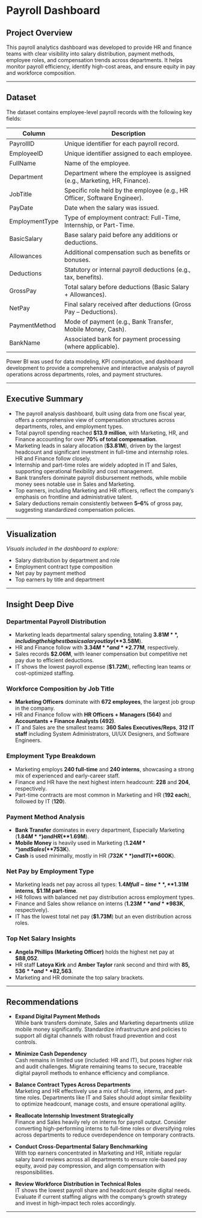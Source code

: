 # Payroll Dashboard

## Project Overview
This payroll analytics dashboard was developed to provide HR and finance teams with clear visibility into salary distribution, payment methods, employee roles, and compensation trends across departments. It helps monitor payroll efficiency, identify high-cost areas, and ensure equity in pay and workforce composition.

---

## Dataset

The dataset contains employee-level payroll records with the following key fields:

| Column         | Description                                                                 |
|----------------|-----------------------------------------------------------------------------|
| PayrollID      | Unique identifier for each payroll record.                                  |
| EmployeeID     | Unique identifier assigned to each employee.                                |
| FullName       | Name of the employee.                                                        |
| Department     | Department where the employee is assigned (e.g., Marketing, HR, Finance).   |
| JobTitle       | Specific role held by the employee (e.g., HR Officer, Software Engineer).   |
| PayDate        | Date when the salary was issued.                                             |
| EmploymentType | Type of employment contract: Full-Time, Internship, or Part-Time.           |
| BasicSalary    | Base salary paid before any additions or deductions.                        |
| Allowances     | Additional compensation such as benefits or bonuses.                        |
| Deductions     | Statutory or internal payroll deductions (e.g., tax, benefits).             |
| GrossPay       | Total salary before deductions (Basic Salary + Allowances).                 |
| NetPay         | Final salary received after deductions (Gross Pay – Deductions).            |
| PaymentMethod  | Mode of payment (e.g., Bank Transfer, Mobile Money, Cash).                  |
| BankName       | Associated bank for payment processing (where applicable).                  |

Power BI was used for data modeling, KPI computation, and dashboard development to provide a comprehensive and interactive analysis of payroll operations across departments, roles, and payment structures.

---

## Executive Summary

- The payroll analysis dashboard, built using data from one fiscal year, offers a comprehensive view of compensation structures across departments, roles, and employment types.
- Total payroll spending reached **$13.9 million**, with Marketing, HR, and Finance accounting for over **70% of total compensation**.
- Marketing leads in salary allocation (**$3.81M**), driven by the largest headcount and significant investment in full-time and internship roles. HR and Finance follow closely.
- Internship and part-time roles are widely adopted in IT and Sales, supporting operational flexibility and cost management.
- Bank transfers dominate payroll disbursement methods, while mobile money sees notable use in Sales and Marketing.
- Top earners, including Marketing and HR officers, reflect the company’s emphasis on frontline and administrative talent.
- Salary deductions remain consistently between **5–6%** of gross pay, suggesting standardized compensation policies.

---

## Visualization

_Visuals included in the dashboard to explore:_
- Salary distribution by department and role
- Employment contract type composition
- Net pay by payment method
- Top earners by title and department

---

## Insight Deep Dive

### Departmental Payroll Distribution
- Marketing leads departmental salary spending, totaling **$3.81M**, including the highest basic salary outlay (**$3.58M**).
- HR and Finance follow with **$3.34M** and **$2.77M**, respectively.
- Sales records **$2.06M**, with leaner compensation but competitive net pay due to efficient deductions.
- IT shows the lowest payroll expense (**$1.72M**), reflecting lean teams or cost-optimized staffing.

### Workforce Composition by Job Title
- **Marketing Officers** dominate with **672 employees**, the largest job group in the company.
- HR and Finance follow with **HR Officers + Managers (564)** and **Accountants + Finance Analysts (492)**.
- IT and Sales are the smallest teams: **360 Sales Executives/Reps**, **312 IT staff** including System Administrators, UI/UX Designers, and Software Engineers.

### Employment Type Breakdown
- Marketing employs **240 full-time** and **240 interns**, showcasing a strong mix of experienced and early-career staff.
- Finance and HR have the next highest intern headcount: **228** and **204**, respectively.
- Part-time contracts are most common in Marketing and HR (**192 each**), followed by IT (**120**).

### Payment Method Analysis
- **Bank Transfer** dominates in every department, Especially Marketing (**$1.84M**) and HR (**$1.69M**).
- **Mobile Money** is heavily used in Marketing (**$1.24M**) and Sales (**$753K**).
- **Cash** is used minimally, mostly in HR (**$732K**) and IT (**$600K**).

### Net Pay by Employment Type
- Marketing leads net pay across all types: **$1.4M full-time**, **$1.31M interns**, **$1.1M part-time**.
- HR follows with balanced net pay distribution across employment types.
- Finance and Sales show reliance on interns (**$1.23M** and **$983K**, respectively).
- IT has the lowest total net pay (**$1.73M**) but an even distribution across roles.

### Top Net Salary Insights
- **Angela Phillips (Marketing Officer)** holds the highest net pay at **$88,052**.
- HR staff **Latoya Kirk** and **Amber Taylor** rank second and third with **$85,536** and **$82,563**.
- Marketing and HR dominate the top salary brackets.

---

## Recommendations

- **Expand Digital Payment Methods**  
  While bank transfers dominate, Sales and Marketing departments utilize mobile money significantly. Standardize infrastructure and policies to support all digital channels with robust fraud prevention and cost controls.

- **Minimize Cash Dependency**  
  Cash remains in limited use (included: HR and IT), but poses higher risk and audit challenges. Migrate remaining teams to secure, traceable digital payroll methods to enhance efficiency and compliance.

- **Balance Contract Types Across Departments**  
  Marketing and HR effectively use a mix of full-time, interns, and part-time roles. Departments like IT and Sales should adopt similar flexibility to optimize headcount, manage costs, and ensure operational agility.

- **Reallocate Internship Investment Strategically**  
  Finance and Sales heavily rely on interns for payroll output. Consider converting high-performing interns to full-time roles or diversifying roles across departments to reduce overdependence on temporary contracts.

- **Conduct Cross-Departmental Salary Benchmarking**  
  With top earners concentrated in Marketing and HR, initiate regular salary band reviews across all departments to ensure role-based pay equity, avoid pay compression, and align compensation with responsibilities.

- **Review Workforce Distribution in Technical Roles**  
  IT shows the lowest payroll share and headcount despite digital needs. Evaluate if current staffing aligns with the company’s growth strategy and invest in high-impact tech roles accordingly.

---
